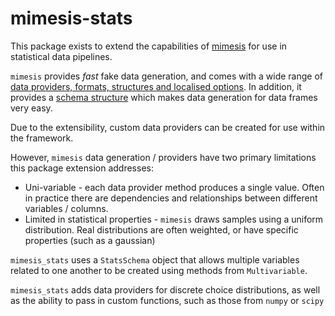
# mimesis-stats

This package exists to extend the capabilities of [mimesis](https://mimesis.readthedocs.io/index.html) for use in statistical data pipelines.

`mimesis` provides _fast_ fake data generation, and comes with a wide range of [data providers, formats, structures and localised options](https://mimesis.readthedocs.io/api.html). In addition, it provides a [schema structure](https://mimesis.readthedocs.io/getting_started.html#schema-and-fields) which makes data generation for data frames very easy.

Due to the extensibility, custom data providers can be created for use within the framework.

However, `mimesis` data generation / providers have two primary limitations this package extension addresses:

* Uni-variable - each data provider method produces a single value. Often in practice there are dependencies and relationships between different variables / columns.
* Limited in statistical properties - `mimesis` draws samples using a uniform distribution. Real distributions are often weighted, or have specific properties (such as a gaussian)

`mimesis_stats` uses a `StatsSchema` object that allows multiple variables related to one another to be created using methods from `Multivariable`.

`mimesis_stats` adds data providers for discrete choice distributions, as well as the ability to pass in custom functions, such as those from `numpy` or `scipy`
